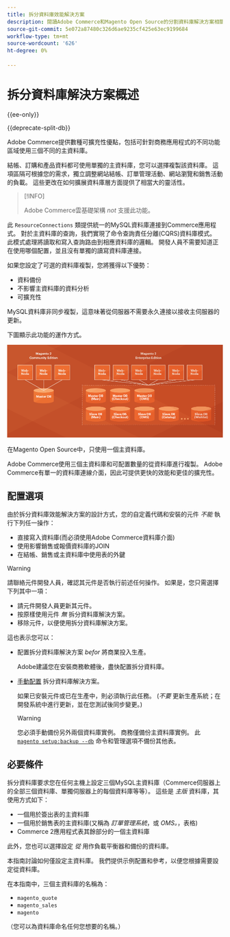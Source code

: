 ```yaml
---
title: 拆分資料庫效能解決方案
description: 閱讀Adobe Commerce和Magento Open Source的分割資料庫解決方案相關資訊。
source-git-commit: 5e072a87480c326d6ae9235cf425e63ec9199684
workflow-type: tm+mt
source-wordcount: '626'
ht-degree: 0%

---
```



# 拆分資料庫解決方案概述

{{ee-only}}

{{deprecate-split-db}}

Adobe Commerce提供數種可擴充性優點，包括可針對商務應用程式的不同功能區域使用三個不同的主資料庫。

結帳、訂購和產品資料都可使用單獨的主資料庫，您可以選擇複製該資料庫。 這項區隔可根據您的需求，獨立調整網站結帳、訂單管理活動、網站瀏覽和銷售活動的負載。 這些更改在如何擴展資料庫層方面提供了相當大的靈活性。

>[!INFO]
>
>Adobe Commerce雲基礎架構 _not_ 支援此功能。

此 `ResourceConnections` 類提供統一的MySQL資料庫連接到Commerce應用程式。 對於主資料庫的查詢，我們實現了命令查詢責任分離(CQRS)資料庫模式。 此模式處理將讀取和寫入查詢路由到相應資料庫的邏輯。 開發人員不需要知道正在使用哪個配置，並且沒有單獨的讀寫資料庫連接。

如果您設定了可選的資料庫複製，您將獲得以下優勢：

- 資料備份
- 不影響主資料庫的資料分析
- 可擴充性

MySQL資料庫非同步複製，這意味著從伺服器不需要永久連接以接收主伺服器的更新。

下圖顯示此功能的運作方式。

![Adobe Commerce使用不同的資料庫來儲存表格](../../assets/configuration/split-db-diagram-ee.png)

在Magento Open Source中，只使用一個主資料庫。

Adobe Commerce使用三個主資料庫和可配置數量的從資料庫進行複製。 Adobe Commerce有單一的資料庫連線介面，因此可提供更快的效能和更佳的擴充性。

## 配置選項

由於拆分資料庫效能解決方案的設計方式，您的自定義代碼和安裝的元件 _不能_ 執行下列任一操作：

- 直接寫入資料庫(而必須使用Adobe Commerce資料庫介面)
- 使用影響銷售或報價資料庫的JOIN
- 在結帳、銷售或主資料庫中使用表的外鍵

>[!WARNING]
>
>請聯絡元件開發人員，確認其元件是否執行前述任何操作。 如果是，您只需選擇下列其中一項：
>
>- 請元件開發人員更新其元件。
>- 按原樣使用元件 _無_ 拆分資料庫解決方案。
>- 移除元件，以便使用拆分資料庫解決方案。


這也表示您可以：

- 配置拆分資料庫解決方案 _befor_ 將商業投入生產。

   Adobe建議您在安裝商務軟體後，盡快配置拆分資料庫。

- [手動配置](multi-master-manual.md) 拆分資料庫解決方案。

   如果已安裝元件或已在生產中，則必須執行此任務。 (_不要_ 更新生產系統；在開發系統中進行更新，並在您測試後同步變更。)

   >[!WARNING]
   >
   >您必須手動備份另外兩個資料庫實例。 商務僅備份主資料庫實例。 此 [`magento setup:backup --db`](../../installation/tutorials/backup.md) 命令和管理選項不備份其他表。

## 必要條件

拆分資料庫要求您在任何主機上設定三個MySQL主資料庫（Commerce伺服器上的全部三個資料庫、單獨伺服器上的每個資料庫等等）。 這些是 _主版_ 資料庫，其使用方式如下：

- 一個用於簽出表的主資料庫
- 一個用於銷售表的主資料庫(又稱為 _訂單管理系統_，或 _OMS。_，表格)
- Commerce 2應用程式表其餘部分的一個主資料庫

此外，您也可以選擇設定 _從_ 用作負載平衡器和備份的資料庫。

本指南討論如何僅設定主資料庫。 我們提供示例配置和參考，以便您根據需要設定從資料庫。

在本指南中，三個主資料庫的名稱為：

- `magento_quote`
- `magento_sales`
- `magento`

（您可以為資料庫命名任何您想要的名稱。）

